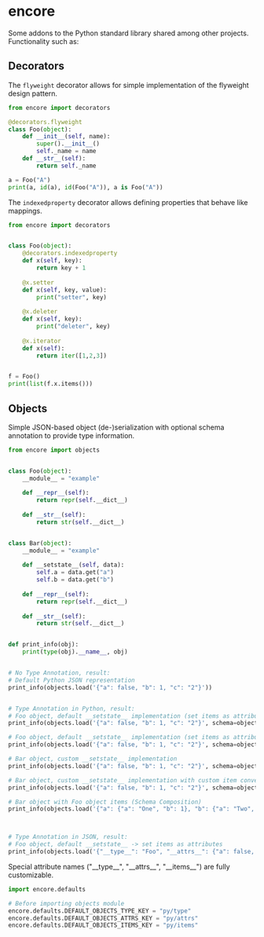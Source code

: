 # encore
Some addons to the Python standard library shared among other projects. Functionality such as:

## Decorators

The `flyweight` decorator allows for simple implementation of the flyweight design pattern.

```python
from encore import decorators

@decorators.flyweight
class Foo(object):
    def __init__(self, name):
        super().__init__()
        self._name = name
    def __str__(self):
        return self._name

a = Foo("A")
print(a, id(a), id(Foo("A")), a is Foo("A"))
```

The `indexedproperty` decorator allows defining properties that behave like mappings.

```python
from encore import decorators


class Foo(object):
    @decorators.indexedproperty
    def x(self, key):
        return key + 1
    
    @x.setter
    def x(self, key, value):
        print("setter", key)
    
    @x.deleter
    def x(self, key):
        print("deleter", key)
    
    @x.iterator
    def x(self):
        return iter([1,2,3])


f = Foo()
print(list(f.x.items()))
```

## Objects

Simple JSON-based object (de-)serialization with optional schema annotation to provide type information.

```python
from encore import objects


class Foo(object):
    __module__ = "example"
    
    def __repr__(self):
        return repr(self.__dict__)
    
    def __str__(self):
        return str(self.__dict__)


class Bar(object):
    __module__ = "example"
    
    def __setstate__(self, data):
        self.a = data.get("a")
        self.b = data.get("b")
    
    def __repr__(self):
        return repr(self.__dict__)
    
    def __str__(self):
        return str(self.__dict__)


def print_info(obj):
    print(type(obj).__name__, obj)


# No Type Annotation, result:
# Default Python JSON representation
print_info(objects.load('{"a": false, "b": 1, "c": "2"}'))


# Type Annotation in Python, result:
# Foo object, default __setstate__ implementation (set items as attributes)
print_info(objects.load('{"a": false, "b": 1, "c": "2"}', schema=objects.Schema(Foo)))

# Foo object, default __setstate__ implementation (set items as attributes) with custom item conversion
print_info(objects.load('{"a": false, "b": 1, "c": "2"}', schema=objects.Schema(Foo, items=int)))

# Bar object, custom __setstate__ implementation
print_info(objects.load('{"a": false, "b": 1, "c": "2"}', schema=objects.Schema(Bar)))

# Bar object, custom __setstate__ implementation with custom item conversion
print_info(objects.load('{"a": false, "b": 1, "c": "2"}', schema=objects.Schema(Bar, items=int)))

# Bar object with Foo object items (Schema Composition)
print_info(objects.load('{"a": {"a": "One", "b": 1}, "b": {"a": "Two", "b": 2}}', schema=objects.Schema(Bar, items=objects.Schema(Foo))))



# Type Annotation in JSON, result:
# Foo object, default __setstate__ -> set items as attributes 
print_info(objects.load('{"__type__": "Foo", "__attrs__": {"a": false, "b": 1, "c": "2"}}'))
```

Special attribute names ("\_\_type\_\_", "\_\_attrs\_\_", "\_\_items\_\_") are fully customizable.

```python
import encore.defaults

# Before importing objects module
encore.defaults.DEFAULT_OBJECTS_TYPE_KEY = "py/type"
encore.defaults.DEFAULT_OBJECTS_ATTRS_KEY = "py/attrs"
encore.defaults.DEFAULT_OBJECTS_ITEMS_KEY = "py/items"
```
